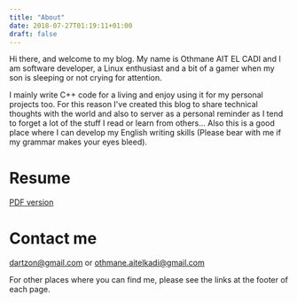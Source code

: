 ```yaml
---
title: "About"
date: 2018-07-27T01:19:11+01:00
draft: false
---
```


Hi there, and welcome to my blog.
My name is Othmane AIT EL CADI and I am software developer, a Linux enthusiast and a bit of a gamer
when my son is sleeping or not crying for attention.

I mainly write C++ code for a living and enjoy using it for my personal projects too. For this
reason I've created this blog to share technical thoughts with the world and also to server as a
personal reminder as I tend to forget a lot of the stuff I read or learn from others... Also this
is a good place where I can develop my English writing skills (Please bear with me if my grammar
makes your eyes bleed).

# Resume

[PDF version](https://drive.google.com/open?id=0B4A41i4YY9DtNnplTEFMaDdvMUU)

# Contact me

<dartzon@gmail.com> or <othmane.aitelkadi@gmail.com>

For other places where you can find me, please see the links at the footer of each page.
